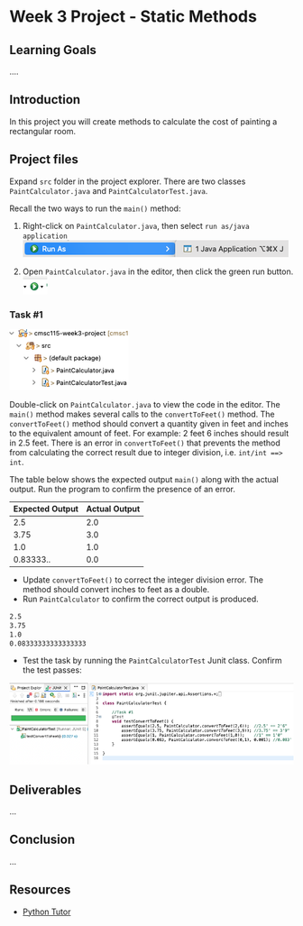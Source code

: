 # Week 3 Project - Static Methods

## Learning Goals

....

## Introduction

In this project you will create methods to calculate the cost of painting a rectangular room.

## Project files


Expand `src` folder in the project explorer.  There are two classes `PaintCalculator.java` and `PaintCalculatorTest.java`.

Recall the two ways to run the `main()` method:
 
1. Right-click on `PaintCalculator.java`, then select `run as/java application`  ![right-click run as java application](images/runas_java.png)

2. Open `PaintCalculator.java` in the editor, then click the green run button. ![run button](images/run_button.png) 

### Task #1



![project explorer view](images/project.png)

Double-click on `PaintCalculator.java` to view the code in the editor.
The  `main()` method makes several calls to the `convertToFeet()` method. The `convertToFeet()` method should convert a quantity given in feet and inches to the equivalent amount of feet.  For example: 2 feet 6 inches should result in 2.5 feet.  There is an error in `convertToFeet()` that prevents the method from calculating the correct result due to integer division, i.e. `int/int ==> int`.  

The table below shows the expected output `main()` along with the actual output.
Run the program  to confirm the presence of an error.

|Expected Output|Actual Output|
|---|---|
|2.5|2.0|
|3.75|3.0|
|1.0|1.0|
|0.83333..|0.0|



- Update `convertToFeet()` to correct the integer division error. The method should convert inches to feet as a double. 
- Run `PaintCalculator` to confirm the correct output is produced.

```text
2.5
3.75
1.0
0.08333333333333333
```

- Test the task by running the `PaintCalculatorTest` Junit class.   Confirm the test passes:

![task1 tests pass](images/task1_junit_test.png)



## Deliverables

...

## Conclusion

...

## Resources

- [Python Tutor](http://pythontutor.com)

